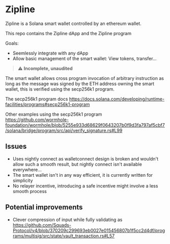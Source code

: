 # Zipline

Zipline is a Solana smart wallet controlled by an ethereum wallet.

This repo contains the Zipline dApp and the Zipline program

Goals:

- Seemlessly integrate with any dApp
- Allow basic management of the smart wallet: View tokens, transfer...

> :warning: **Incomplete, unaudited**

The smart wallet allows cross program invocation of arbitrary instruction as long as the message was signed by the ETH address owning the smart wallet, this is verified using the secp256k1 program.

The secp256k1 program docs https://docs.solana.com/developing/runtime-facilities/programs#secp256k1-program

Other examples using the secp256k1 program
https://github.com/wormhole-foundation/wormhole/blob/5255e933d68629f0643207b0f9d3fa797af5cbf7/solana/bridge/program/src/api/verify_signature.rs#L99

## Issues

- Uses nightly connect as walletconnect design is broken and wouldn't allow such a smooth result, but nightly connect isn't available everywhere...
- The smart wallet isn't in any way efficient, it is currently written for simplicity
- No relayer incentive, introducing a safe incentive might involve a less smooth process

## Potential improvements

- Clever compression of input while fully validating as
  https://github.com/Squads-Protocol/v4/blob/370209c299693eb0027e015456807b1f5cc2d4df/programs/multisig/src/state/vault_transaction.rs#L57
